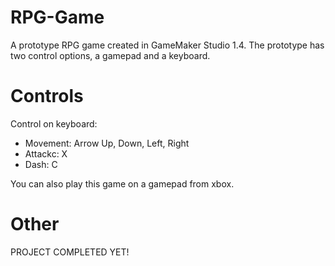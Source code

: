 # RPG-Game
A prototype RPG game created in GameMaker Studio 1.4. The prototype has two control options, a gamepad and a keyboard.

# Controls
Control on keyboard:

* Movement: Arrow Up, Down, Left, Right
* Attackc: X
* Dash: C

You can also play this game on a gamepad from xbox.

# Other

PROJECT COMPLETED YET!
